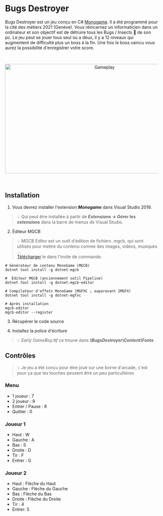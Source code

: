 # Bugs Destroyer

Bugs Destroyer est un jeu conçu en C# [Monogame](https://www.monogame.net/). Il a été programmé pour la cité des métiers 2021 (Genève). Vous réincarnez un informaticien dans un ordinateur et son objectif est de détruire tous les Bugs / Insects :ant: de son pc. Le jeu peut se jouer tous seul ou a deux, il y a 12 niveaux qui augmentent de difficulté plus un boss à la fin. Une fois le boss vaincu vous aurez la possibilité d'enregistrer votre score.

<br>
<p align="center">
  <img src="https://github.com/AlecInfo/BugsDestroyer/blob/master/Doc/GifTroKoul.gif?raw=true" alt="Gameplay" Width="640" Height="360">
</p>
<br>

## Installation

1. Vous devrez installer l'extension ***Monogame*** dans Visual Studio 2019.
> :bulb: Qui peut être installée à partir de ***Extensions -> Gérer les extensions*** dans la barre de menus de  Visual Studio. 

2. Éditeur MGCB
> :bulb: MGCB Editor est un outil d'édition de fichiers .mgcb, qui sont utilisés pour mettre du 
contenu comme des images, vidéos, musiques ... <br>
[Télécharger](https://docs.monogame.net/articles/tools/mgcb_editor.html) le dans l'invite de commande.

```shell
# Générateur de contenu MonoGame (MGCB)
dotnet tool install -g dotnet-mgcb

#  Éditeur MGCB (anciennement outil Pipeline)
dotnet tool install -g dotnet-mgcb-editor

# Compilateur d'effets MonoGame (MGFXC ; auparavant 2MGFX)
dotnet tool install -g dotnet-mgfxc

# Après installation
mgcb-editor
mgcb-editor --register
```

3. Récupérer le code source 

4. Installez la police d'écriture
> :bulb: *Early GameBoy.ttf* ce trouve dans ***\BugsDestroyer\Content\Fonts***

## Contrôles

> :bulb: Je jeu a été conçu pour être joué sur une borne d'arcade, c'est pour ça que les touches peuvent être un peu particullières

### Menu
- 1 joueur : 7
- 2 joueur : 9
- Entrer / Pause : 8
- Quitter : 0

### Joueur 1
- Haut : W
- Gauche : A
- Bas : S
- Droite : D
- Tir : F
- Entrer : G

### Joueur 2
- Haut : Flèche du Haut
- Gauche : Flèche du Gauche
- Bas : Flèche du Bas
- Droite : Flèche du Droite
- Tir : 4
- Entrer: 5

